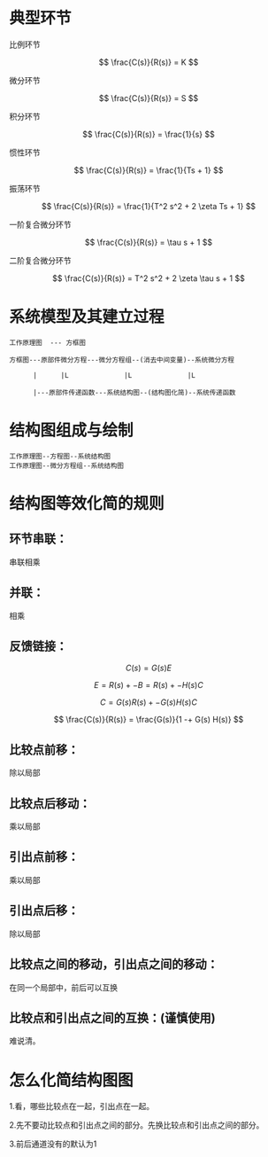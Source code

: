 # 典型环节

比例环节

$$ \frac{C(s)}{R(s)} = K $$

微分环节

$$ \frac{C(s)}{R(s)} = S $$

积分环节

$$ \frac{C(s)}{R(s)} = \frac{1}{s} $$

惯性环节

$$ \frac{C(s)}{R(s)} = \frac{1}{Ts + 1} $$

振荡环节

$$ \frac{C(s)}{R(s)} = \frac{1}{T^2 s^2 + 2 \zeta  Ts + 1} $$

一阶复合微分环节

$$ \frac{C(s)}{R(s)} = \tau s + 1 $$

二阶复合微分环节

$$ \frac{C(s)}{R(s)} = T^2 s^2 + 2 \zeta \tau s + 1 $$

# 系统模型及其建立过程

    工作原理图  --- 方框图

    方框图---原部件微分方程---微分方程组--(消去中间变量)--系统微分方程

          |      |L              |L              |L

          |---原部件传递函数---系统结构图--(结构图化简)--系统传递函数

# 结构图组成与绘制

    工作原理图--方程图--系统结构图
    工作原理图--微分方程组--系统结构图

# 结构图等效化简的规则

## 环节串联：

串联相乘


## 并联：

相乘

## 反馈链接：

$$ C(s) = G(s)  E $$

 $$ E = R(s) +- B = R(s) +- H(s)  C $$

$$ C = G(s)  R(s) +- G(s)  H(s)  C $$

$$ \frac{C(s)}{R(s)} = \frac{G(s)}{1 -+ G(s) H(s)} $$

## 比较点前移：

除以局部

## 比较点后移动：

乘以局部

## 引出点前移：

乘以局部

## 引出点后移：

除以局部

## 比较点之间的移动，引出点之间的移动：

在同一个局部中，前后可以互换

## 比较点和引出点之间的互换：(谨慎使用)

难说清。

# 怎么化简结构图图

1.看，哪些比较点在一起，引出点在一起。

2.先不要动比较点和引出点之间的部分。先换比较点和引出点之间的部分。

3.前后通道没有的默认为1
